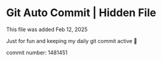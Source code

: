 # Git Auto Commit | Hidden File

This file was added Feb 12, 2025

Just for fun and keeping my daily git commit active 🤪

commit number: 1481451
